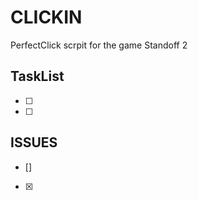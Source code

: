 # CLICKIN
PerfectClick scrpit for the game Standoff 2 

## TaskList
- [ ]
- [ ]
 
## ISSUES
- []
- [x]